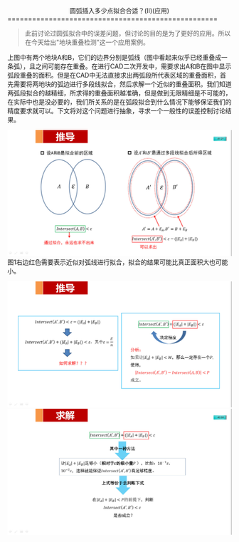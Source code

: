 <center>圆弧插入多少点拟合合适？(Ⅱ)(应用)</center>
===================================================


> 此前讨论过圆弧拟合中的误差问题，但讨论的目的是为了更好的应用。所以在今天给出"地块重叠检测"这一个应用案例。


上图中有两个地块A和B，它们的边界分别是弧线（图中看起来似乎已经重叠成一条弧），且之间可能存在重叠。在进行CAD二次开发中，需要求出A和B在图中显示弧段重叠的面积。但是在CAD中无法直接求出两弧段所代表区域的重叠面积，首先需要将两地块的弧边进行多段线拟合，然后求解一个近似的重叠面积。我们知道两弧段拟合的越精细，所求得的重叠面积越准确，但是做到无限精细是不可能的，在实际中也是没必要的，我们所关系的是在弧段拟合到什么情况下能够保证我们的精度要求就可以。下文将对这个问题进行抽象，寻求一个一般性的误差控制讨论结果。

![图 1 ](./10/01.jpg)
图1右边红色需要表示近似对弧线进行拟合，拟合的结果可能比真正面积大也可能小。

![图 2 ](./10/02.jpg)
![图 3 ](./10/03.jpg)

